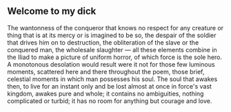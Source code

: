 ## Welcome to my dick

The wantonness of the conqueror that knows no respect for any creature or thing that is at its mercy or is imagined to be so, the despair of the soldier that drives him on to destruction, the obliteration of the slave or the conquered man, the wholesale slaughter — all these elements combine in the Iliad to make a picture of uniform horror, of which force is the sole hero. A monotonous desolation would result were it not for those few luminous moments, scattered here and there throughout the poem, those brief, celestial moments in which man possesses his soul. The soul that awakes then, to live for an instant only and be lost almost at once in force's vast kingdom, awakes pure and whole; it contains no ambiguities, nothing complicated or turbid; it has no room for anything but courage and love.

